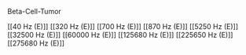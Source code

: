 Beta-Cell-Tumor

[[40 Hz (E)]]
[[320 Hz (E)]]
[[700 Hz (E)]]
[[870 Hz (E)]]
[[5250 Hz (E)]]
[[32500 Hz (E)]]
[[60000 Hz (E)]]
[[125680 Hz (E)]]
[[225650 Hz (E)]]
[[275680 Hz (E)]]